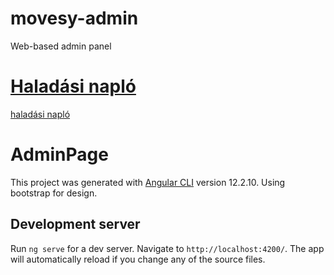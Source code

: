 # movesy-admin
Web-based admin panel

# [Haladási napló](https://github.com/Movesy/movesy-admin/blob/master/haladasinaplo.md)
[haladási napló](https://github.com/Movesy/movesy-admin/blob/master/haladasinaplo.md)

# AdminPage

This project was generated with [Angular CLI](https://github.com/angular/angular-cli) version 12.2.10. Using bootstrap for design.

## Development server

Run `ng serve` for a dev server. Navigate to `http://localhost:4200/`. The app will automatically reload if you change any of the source files.
